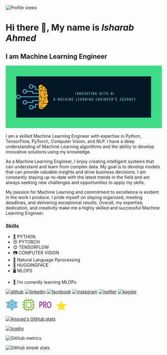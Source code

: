 ![Profile views](https://gpvc.arturio.dev/isharab)  

# Hi there 👋, My name is *Isharab Ahmed*
## I am Machine Learning Engineer
![I am Machine Learning Engineer](banner.png)

 I am a skilled Machine Learning Engineer with expertise in Python, TensorFlow, PyTorch, Computer Vision, and NLP. I have a deep understanding of Machine Learning algorithms and the ability to develop innovative solutions using my knowledge.

As a Machine Learning Engineer, I enjoy creating intelligent systems that can understand and learn from complex data. My goal is to develop models that can provide valuable insights and drive business decisions. I am constantly staying up-to-date with the latest trends in the field and am always seeking new challenges and opportunities to apply my skills.

My passion for Machine Learning and commitment to excellence is evident in the work I produce. I pride myself on staying organized, meeting deadlines, and delivering exceptional results. Overall, my expertise, dedication, and creativity make me a highly skilled and successful Machine Learning Engineer.

### Skills

* 🐍 PYTHON
* 😍 PYTORCH
* 😊 TENSORFLOW
* 📷 COMPUTER VISION
* 💬 Natural Language Pprocessing
* 🤗 HUGGINGFACE
* 🖥️ MLOPS

- 🌱 I’m currently learning MLOPs 


[<img src='https://cdn.jsdelivr.net/npm/simple-icons@3.0.1/icons/github.svg' alt='github' height='40'>](https://github.com/isharab)  [<img src='https://cdn.jsdelivr.net/npm/simple-icons@3.0.1/icons/linkedin.svg' alt='linkedin' height='40'>](https://www.linkedin.com/in/isharabahmed/)  [<img src='https://cdn.jsdelivr.net/npm/simple-icons@3.0.1/icons/facebook.svg' alt='facebook' height='40'>](https://www.facebook.com/isharabahmed)  [<img src='https://cdn.jsdelivr.net/npm/simple-icons@3.0.1/icons/instagram.svg' alt='instagram' height='40'>](https://www.instagram.com/isharab.ahmed/)  [<img src='https://cdn.jsdelivr.net/npm/simple-icons@3.0.1/icons/twitter.svg' alt='twitter' height='40'>](https://twitter.com/isharabahmed)  [<img src='https://cdn.jsdelivr.net/npm/simple-icons@3.0.1/icons/kaggle.svg' alt='kaggle' height='40'>](https://www.kaggle.com/isharab)  

<a href='https://archiveprogram.github.com/'><img src='https://raw.githubusercontent.com/acervenky/animated-github-badges/master/assets/acbadge.gif' width='40' height='40'></a> <a href='https://docs.github.com/en/developers'><img src='https://raw.githubusercontent.com/acervenky/animated-github-badges/master/assets/devbadge.gif' width='40' height='40'></a> <a href='https://github.com/pricing'><img src='https://raw.githubusercontent.com/acervenky/animated-github-badges/master/assets/pro.gif' width='40' height='40'></a> <a href='https://stars.github.com/'><img src='https://raw.githubusercontent.com/acervenky/animated-github-badges/master/assets/starbadge.gif' width='35' height='35'></a> 

[![Anurag's GitHub stats](https://github-readme-stats.vercel.app/api?username=isharab)](https://github.com/anuraghazra/github-readme-stats)

[![trophy](https://github-profile-trophy.vercel.app/?username=isharab)](https://github.com/ryo-ma/github-profile-trophy)

![GitHub metrics](https://metrics.lecoq.io/isharab)  

![GitHub streak stats](https://streak-stats.demolab.com/?user=isharab)  
